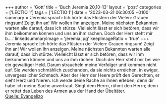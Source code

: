 +++
author = 'Gott'
title = 'Buch Jeremia 20,10-13'
layout = 'post'
categories = ['LECTIO 1']
tags = ['LECTIO 1']
date = '2023-03-31 06:30:05 +0100'
summary = 'Jeremia sprach: Ich hörte das Flüstern der Vielen: Grauen ringsum! Zeigt ihn an! Wir wollen ihn anzeigen. Meine nächsten Bekannten warten alle darauf, dass ich stürze: Vielleicht lässt er sich betören, dass wir ihm beikommen können und uns an ihm rächen. Doch der Herr steht mir b....'
linkedsummaryImage = 'jeremia.jpg'
keepImageRatio = 'true'
+++
Jeremia sprach: Ich hörte das Flüstern der Vielen: Grauen ringsum! Zeigt ihn an! Wir wollen ihn anzeigen. Meine nächsten Bekannten warten alle darauf, dass ich stürze: Vielleicht lässt er sich betören, dass wir ihm beikommen können und uns an ihm rächen.
Doch der Herr steht mir bei wie ein gewaltiger Held.<!--more--> Darum straucheln meine Verfolger und kommen nicht auf. Sie werden schmählich zuschanden, da sie nichts erreichen, in ewiger, unvergesslicher Schmach.
Aber der Herr der Heere prüft den Gerechten, er sieht Herz und Nieren. Ich werde deine Rache an ihnen erleben; denn dir habe ich meine Sache anvertraut.
Singt dem Herrn, rühmt den Herrn; denn er rettet das Leben des Armen aus der Hand der Übeltäter.<br> [Quelle: Evangelizo](https://evangeliumtagfuertag.org/DE/gospel)